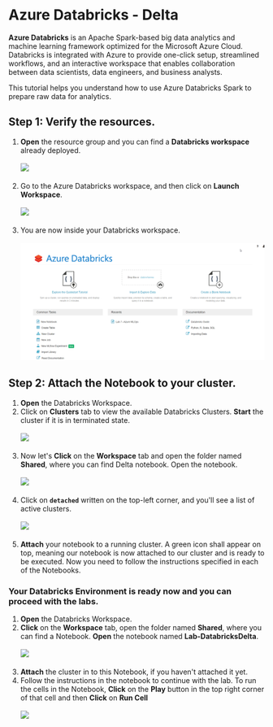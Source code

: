# Azure Databricks - Delta

**Azure Databricks** is an Apache Spark-based big data analytics and machine learning framework optimized for the Microsoft Azure Cloud.
Databricks is integrated with Azure to provide one-click setup, streamlined workflows, and an interactive workspace that enables collaboration between data scientists, data engineers, and business analysts.


This tutorial helps you understand how to use Azure Databricks Spark to prepare raw data for analytics.

## Step 1: Verify the resources.

1. **Open** the resource group and you can find a **Databricks workspace** already deployed.</br></br>
<kbd>![](images/01_rg.jpg)</kbd></br></br>
2. Go to the Azure Databricks workspace, and then click on **Launch Workspace**.</br></br>
<kbd>![](images/02_Launch.jpg)</kbd></br></br>
3. You are now inside your Databricks workspace.</br></br>
<kbd>![](images/mlo.png)</kbd>


## Step 2: Attach the Notebook to your cluster.

1. **Open** the Databricks Workspace.</br>
2. Click on **Clusters** tab to view the available Databricks Clusters. **Start** the cluster if it is in terminated state.</br></br>
<kbd>![](images/03_cluster.jpg)</kbd></br></br>
3. Now let's **Click** on the **Workspace** tab and open the folder named **Shared**, where you can find Delta notebook. Open the  notebook.</br></br>
<kbd>![](images/delta_11.png)</kbd></br></br>
4. Click on **`detached`** written on the top-left corner, and you'll see a list of active clusters.</br></br>
<kbd>![](images/delta_12.png)</kbd></br></br>
5. **Attach** your notebook to a running cluster. A green icon shall appear on top, meaning our notebook is now attached to our cluster and is ready to be executed. Now you need to follow the instructions specified in each of the Notebooks.

### Your Databricks Environment is ready now and you can proceed with the labs.
1. **Open** the Databricks Workspace.</br>
2. **Click** on the **Workspace** tab, open the folder named **Shared**, where you can find a Notebook. **Open** the notebook named **Lab-DatabricksDelta**.</br></br>
<kbd>![](images/delta_11.png)</kbd></br></br>
3. **Attach** the cluster in to this Notebook, if you haven't attached it yet.</br>
4. Follow the instructions in the notebook to continue with the lab. To run the cells in the Notebook, **Click** on the **Play** button in the top right corner of that cell and then **Click** on **Run Cell**</br></br>
<kbd>![](images/run_cell.jpg)</kbd></br>

